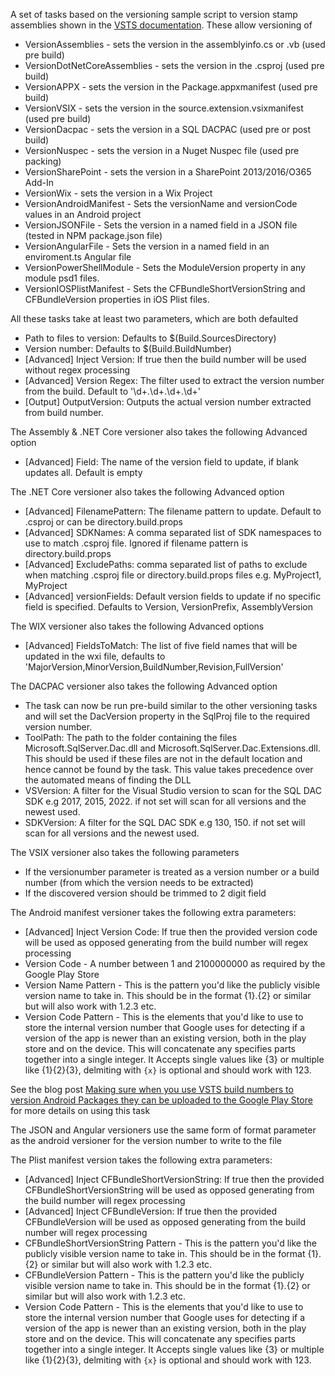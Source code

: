 
A set of tasks based on the versioning sample script to version stamp assemblies shown in the [VSTS documentation](https://msdn.microsoft.com/Library/vs/alm/Build/scripts/index
). These allow versioning of

* VersionAssemblies - sets the version in the assemblyinfo.cs or .vb (used pre build)
* VersionDotNetCoreAssemblies - sets the version in the .csproj (used pre build)
* VersionAPPX - sets the version in the Package.appxmanifest (used pre build)
* VersionVSIX - sets the version in the source.extension.vsixmanifest (used pre build)
* VersionDacpac - sets the version in a SQL DACPAC (used pre or post build)
* VersionNuspec - sets the version in a Nuget Nuspec file (used pre packing)
* VersionSharePoint - sets the version in a SharePoint 2013/2016/O365 Add-In
* VersionWix - sets the version in a Wix Project
* VersionAndroidManifest - Sets the versionName and versionCode values in an Android project
* VersionJSONFile - Sets the version in a named field in a JSON file (tested in NPM package.json file)
* VersionAngularFile - Sets the version in a named field in an enviroment.ts Angular file
* VersionPowerShellModule - Sets the ModuleVersion property in any module psd1 files.
* VersionIOSPlistManifest - Sets the CFBundleShortVersionString and CFBundleVersion properties in iOS Plist files.

All these tasks take at least two parameters, which are both defaulted

* Path to files to version: Defaults to $(Build.SourcesDirectory)
* Version number: Defaults to $(Build.BuildNumber)
* [Advanced] Inject Version: If true then the build number will be used without regex processing
* [Advanced] Version Regex: The filter used to extract the version number from the build. Default to '\d+\.\d+\.\d+\.\d+'
* [Output] OutputVersion: Outputs the actual version number extracted from build number.

The Assembly & .NET Core versioner also takes the following Advanced option

* [Advanced] Field: The name of the version field to update, if blank updates all. Default is empty

The .NET Core versioner also takes the following Advanced option

* [Advanced] FilenamePattern: The filename pattern to update. Default to .csproj or can be directory.build.props
* [Advanced] SDKNames: A comma separated list of SDK namespaces to use to match .csproj file. Ignored if filename pattern is directory.build.props
* [Advanced] ExcludePaths:  comma separated list of paths to exclude when matching .csproj file or directory.build.props files e.g. MyProject1, MyProject
* [Advanced] versionFields: Default version fields to update if no specific field is specified. Defaults to Version, VersionPrefix, AssemblyVersion

The WIX versioner also takes the following Advanced options

* [Advanced] FieldsToMatch: The list of five field names that will be updated in the wxi file, defaults to 'MajorVersion,MinorVersion,BuildNumber,Revision,FullVersion'

The DACPAC versioner also takes the following Advanced option

* The task can now be run pre-build similar to the other versioning tasks and will set the DacVersion property in the SqlProj file to the required version number.
* ToolPath: The path to the folder containing the files Microsoft.SqlServer.Dac.dll and Microsoft.SqlServer.Dac.Extensions.dll. This should be used if these files are not in the default location and hence cannot be found by the task. This value takes precedence over the automated means of finding the DLL
* VSVersion: A filter for the Visual Studio version to scan for the SQL DAC SDK e.g 2017, 2015, 2022. if not set will scan for all versions and the newest used.
* SDKVersion: A filter for the SQL DAC SDK e.g 130, 150. if not set will scan for all versions and the newest used.

The VSIX versioner also takes the following parameters

* If the versionumber parameter is treated as a version number or a build number (from which the version needs to be extracted)
* If the discovered version should be trimmed to 2 digit field

The Android manifest versioner takes the following extra parameters:

* [Advanced] Inject Version Code: If true then the provided version code will be used as opposed generating from the build number will regex processing
* Version Code - A number between 1 and 2100000000 as required by the Google Play Store
* Version Name Pattern - This is the pattern you'd like the publicly visible version name to take in. This should be in the format {1}.{2} or similar but will also work with 1.2.3 etc.
* Version Code Pattern - This is the elements that you'd like to use to store the internal version number that Google uses for detecting if a version of the app is newer than an existing version, both in the play store and on the device. This will concatenate any specifies parts together into a single integer. It Accepts single values like {3} or multiple like {1}{2}{3}, delmiting with `{x}` is optional and should work with 123.

See the blog post [Making sure when you use VSTS build numbers to version Android Packages they can be uploaded to the Google Play Store](https://blogs.blackmarble.co.uk/rfennell/2018/05/12/making-sure-when-you-use-vsts-build-numbers-to-version-android-packages-they-can-be-uploaded-to-the-google-play-store/) for more details on using this task

The JSON and Angular versioners use the same form of format parameter as the android versioner for the version number to write to the file

The Plist manifest version takes the following extra parameters:
* [Advanced] Inject CFBundleShortVersionString: If true then the provided CFBundleShortVersionString will be used as opposed generating from the build number will regex processing
* [Advanced] Inject CFBundleVersion: If true then the provided CFBundleVersion will be used as opposed generating from the build number will regex processing
* CFBundleShortVersionString Pattern - This is the pattern you'd like the publicly visible version name to take in. This should be in the format {1}.{2} or similar but will also work with 1.2.3 etc.
* CFBundleVersion Pattern - This is the pattern you'd like the publicly visible version name to take in. This should be in the format {1}.{2} or similar but will also work with 1.2.3 etc.
* Version Code Pattern - This is the elements that you'd like to use to store the internal version number that Google uses for detecting if a version of the app is newer than an existing version, both in the play store and on the device. This will concatenate any specifies parts together into a single integer. It Accepts single values like {3} or multiple like {1}{2}{3}, delmiting with `{x}` is optional and should work with 123.
